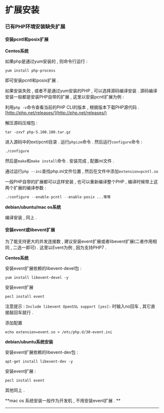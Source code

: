 # 扩展安装

### 已有PHP环境安装缺失扩展

#### 安装pcntl和posix扩展

**Centos系统**

如果php是通过yum安装的 , 则命令行运行 :

```
yum install php-process
```

即可安装pcntl和posix扩展 .

如果安装失败 , 或者不是通过yum安装的PHP , 可以选择源码编译安装 . 源码编译安装一般都是安装PHP自带的扩展 , 这里以安装pcntl扩展为例 :

利用`php -v`命令查看当前的PHP CLI的版本 , 根据版本下载PHP源代码 . [http://php.net/releases/](http://php.net/releases/)

解压源码压缩包 :

```
tar -zxvf php-5.100.100.tar.gz
```

进入源码中的ext/pcntl目录 . 运行`phpize`命令 . 然后运行`configure`命令 :

```
./configure
```

然后是`make`和`make install`命令 . 安装完成 , 配置ini文件 .

通过运行`php --ini`查找php.ini文件位置 , 然后在文件中添加`extension=pcntl.so`

一般PHP自带的扩展都可以这样安装 , 也可以重新编译整个PHP , 编译时候带上这两个扩展的编译参数 :

```php
./configure --enable-pcntl --enable-posix ...等等
```

**debian/ubuntu/mac os系统**

编译安装 , 同上 .

#### 安装event或libevent扩展

为了能支持更大的并发连接数 , 建议安装event扩展或者libevent扩展\(二者作用相同 , 二选一即可\) . 这里以Event为例 , 因为支持PHP7 .

**Centos系统**

安装event扩展依赖的libevent-devel包 :

```
yum install libevent-devel -y
```

安装event扩展

```
pecl install event
```

注意提示 : `Include libevent OpenSSL support [yes]:` 时输入no回车 , 其它直接敲回车就行 .

添加配置

```
echo extension=event.so > /etc/php.d/30-event.ini
```

**debian/ubuntu系统安装**

安装event扩展依赖的libevent-dev包 : 

```
apt-get install libevent-dev -y
```

安装event扩展 : 

```
pecl install event
```

其他同上 . 

**mac os 系统安装一般作为开发机 , 不用安装event扩展 . **

---



